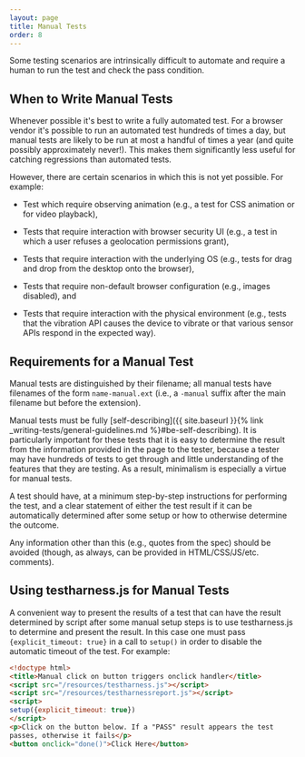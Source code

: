 ```yaml
---
layout: page
title: Manual Tests
order: 8
---
```

Some testing scenarios are intrinsically difficult to automate and
require a human to run the test and check the pass condition.

## When to Write Manual Tests

Whenever possible it's best to write a fully automated test. For a
browser vendor it's possible to run an automated test hundreds of
times a day, but manual tests are likely to be run at most a handful
of times a year (and quite possibly approximately never!). This makes
them significantly less useful for catching regressions than automated
tests.

However, there are certain scenarios in which this is not yet
possible. For example:

* Test which require observing animation (e.g., a test for CSS
  animation or for video playback),

* Tests that require interaction with browser security UI (e.g., a
  test in which a user refuses a geolocation permissions grant),

* Tests that require interaction with the underlying OS (e.g., tests
  for drag and drop from the desktop onto the browser),

* Tests that require non-default browser configuration (e.g., images
  disabled), and

* Tests that require interaction with the physical environment (e.g.,
  tests that the vibration API causes the device to vibrate or that
  various sensor APIs respond in the expected way).

## Requirements for a Manual Test

Manual tests are distinguished by their filename; all manual tests
have filenames of the form `name-manual.ext` (i.e., a `-manual` suffix
after the main filename but before the extension).

Manual tests must be
fully
[self-describing]({{ site.baseurl }}{% link _writing-tests/general-guidelines.md %}#be-self-describing).
It is particularly important for these tests that it is easy to
determine the result from the information provided in the page to the
tester, because a tester may have hundreds of tests to get through and
little understanding of the features that they are testing. As a
result, minimalism is especially a virtue for manual tests.

A test should have, at a minimum step-by-step instructions for
performing the test, and a clear statement of either the test result
if it can be automatically determined after some setup or how to
otherwise determine the outcome.

Any information other than this (e.g., quotes from the spec) should be
avoided (though, as always, can be provided in
HTML/CSS/JS/etc. comments).

## Using testharness.js for Manual Tests

A convenient way to present the results of a test that can have the
result determined by script after some manual setup steps is to use
testharness.js to determine and present the result. In this case one
must pass `{explicit_timeout: true}` in a call to `setup()` in order
to disable the automatic timeout of the test. For example:

```html
<!doctype html>
<title>Manual click on button triggers onclick handler</title>
<script src="/resources/testharness.js"></script>
<script src="/resources/testharnessreport.js"></script>
<script>
setup({explicit_timeout: true})
</script>
<p>Click on the button below. If a "PASS" result appears the test
passes, otherwise it fails</p>
<button onclick="done()">Click Here</button>
```
